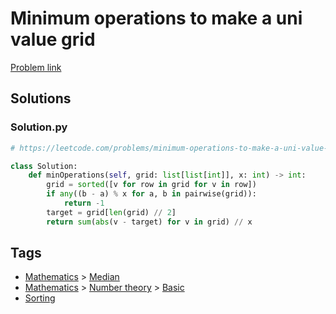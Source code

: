 # Minimum operations to make a uni value grid

[Problem link](https://leetcode.com/problems/minimum-operations-to-make-a-uni-value-grid/)

## Solutions


### Solution.py
```py
# https://leetcode.com/problems/minimum-operations-to-make-a-uni-value-grid/

class Solution:
    def minOperations(self, grid: list[list[int]], x: int) -> int:
        grid = sorted([v for row in grid for v in row])
        if any((b - a) % x for a, b in pairwise(grid)):
            return -1
        target = grid[len(grid) // 2]
        return sum(abs(v - target) for v in grid) // x
```
## Tags

* [Mathematics](/Collections/mathematics.md#mathematics) > [Median](/Collections/mathematics.md#median)
* [Mathematics](/Collections/mathematics.md#mathematics) > [Number theory](/Collections/mathematics.md#number-theory) > [Basic](/Collections/mathematics.md#basic)
* [Sorting](/Collections/sorting.md#sorting)
